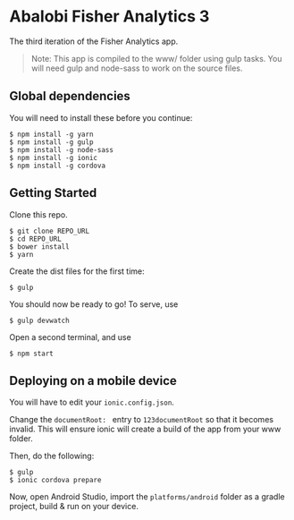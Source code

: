 # Abalobi Fisher Analytics 3

The third iteration of the Fisher Analytics app.

> Note: This app is compiled to the www/ folder using gulp tasks. You will need
gulp and node-sass to work on the source files.

## Global dependencies

You will need to install these before you continue:

    $ npm install -g yarn
    $ npm install -g gulp
    $ npm install -g node-sass
    $ npm install -g ionic 
    $ npm install -g cordova

## Getting Started

Clone this repo.

    $ git clone REPO_URL
    $ cd REPO_URL
    $ bower install
    $ yarn
    
Create the dist files for the first time:

    $ gulp
    
You should now be ready to go! To serve, use

    $ gulp devwatch
    
Open a second terminal, and use 

    $ npm start
    
## Deploying on a mobile device

You will have to edit your `ionic.config.json`.

Change the `documentRoot: ` entry to `123documentRoot` so that it 
becomes invalid. This will ensure ionic will create a build of the app
from your www folder.

Then, do the following:

    $ gulp
    $ ionic cordova prepare
    
Now, open Android Studio, import the `platforms/android` folder as a 
gradle project, build & run on your device.
